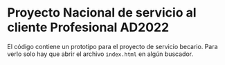 # Proyecto Nacional de servicio al cliente Profesional AD2022 

El código contiene un prototipo para el proyecto de servicio becario. Para verlo solo hay que abrir el archivo `index.html` en algún buscador.